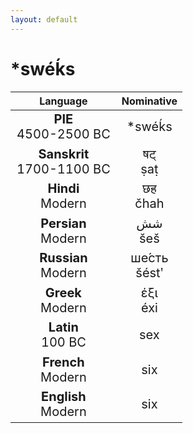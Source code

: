 ```yaml
---
layout: default
---
```

<!---
Text can be **bold**, _italic_, or ~~strikethrough~~.

[Link to another page](./another-page.html)

There should be whitespace between paragraphs.

There should be whitespace between paragraphs. We recommend including a README, or a file with information about your project.
-->

# \*swéḱs

<style>
td {
  font-size: 20px
}
</style>

| Language | Nominative |
|:-:|:-:|
| **PIE**<br>4500-2500 BC | \*swéḱs |
| **Sanskrit**<br>1700-1100 BC  | षट्<br>ṣaṭ |
| **Hindi**<br>Modern | छह<br>čhah |
| **Persian**<br>Modern | شش<br>šeš |
| **Russian**<br>Modern | ше́сть<br>šéstʹ |
| **Greek**<br>Modern | έξι<br>éxi |
| **Latin**<br>100 BC | sex |
| **French**<br>Modern | six |
| **English**<br>Modern | six |
